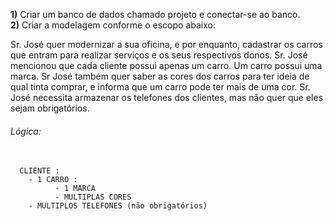 **1)** Criar um banco de dados chamado projeto e conectar-se ao banco.<br/>
**2)** Criar a modelagem conforme o escopo abaixo:

<p>
  Sr. José quer modernizar a sua oficina, e por enquanto, cadastrar os carros que entram
  para realizar serviços e os seus respectivos donos. Sr. José mencionou que cada cliente
  possui apenas um carro. Um carro possui uma marca. Sr José também quer saber as cores
  dos carros para ter ideia de qual tinta comprar, e informa que um carro pode ter mais
  de uma cor. Sr. José necessita armazenar os telefones dos clientes, mas não quer que
  eles sejam obrigatórios.
</p>

###### Lógica:
<pre>
  <code>
  CLIENTE :
    - 1 CARRO :
          - 1 MARCA
          - MULTIPLAS CORES
    - MULTIPLOS TELEFONES (não obrigatórios)
  </pre>
</code>
